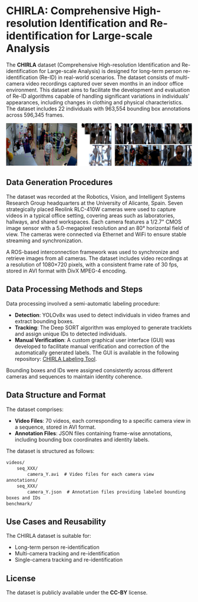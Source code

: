# CHIRLA: Comprehensive High-resolution Identification and Re-identification for Large-scale Analysis

The **CHIRLA** dataset (Comprehensive High-resolution Identification and Re-identification for Large-scale Analysis) is designed for long-term person re-identification (Re-ID) in real-world scenarios. The dataset consists of multi-camera video recordings captured over seven months in an indoor office environment. This dataset aims to facilitate the development and evaluation of Re-ID algorithms capable of handling significant variations in individuals’ appearances, including changes in clothing and physical characteristics. The dataset includes 22 individuals with 963,554 bounding box annotations across 596,345 frames.

![CHIRLA dataset](assets/dataset_sample.jpg?raw=true)

## Data Generation Procedures

The dataset was recorded at the Robotics, Vision, and Intelligent Systems Research Group headquarters at the University of Alicante, Spain. Seven strategically placed Reolink RLC-410W cameras were used to capture videos in a typical office setting, covering areas such as laboratories, hallways, and shared workspaces. Each camera features a 1/2.7" CMOS image sensor with a 5.0-megapixel resolution and an 80° horizontal field of view. The cameras were connected via Ethernet and WiFi to ensure stable streaming and synchronization.

A ROS-based interconnection framework was used to synchronize and retrieve images from all cameras. The dataset includes video recordings at a resolution of 1080×720 pixels, with a consistent frame rate of 30 fps, stored in AVI format with DivX MPEG-4 encoding.

## Data Processing Methods and Steps

Data processing involved a semi-automatic labeling procedure:

- **Detection**: YOLOv8x was used to detect individuals in video frames and extract bounding boxes.
- **Tracking**: The Deep SORT algorithm was employed to generate tracklets and assign unique IDs to detected individuals.
- **Manual Verification**: A custom graphical user interface (GUI) was developed to facilitate manual verification and correction of the automatically generated labels. The GUI is available in the following repository: [CHIRLA Labeling Tool](https://github.com/bdager/preid-labeling-gui).

Bounding boxes and IDs were assigned consistently across different cameras and sequences to maintain identity coherence.

## Data Structure and Format

The dataset comprises:

- **Video Files**: 70 videos, each corresponding to a specific camera view in a sequence, stored in AVI format.
- **Annotation Files**: JSON files containing frame-wise annotations, including bounding box coordinates and identity labels.

The dataset is structured as follows:

```plaintext
videos/
    seq_XXX/
        camera_Y.avi  # Video files for each camera view
annotations/
    seq_XXX/
        camera_Y.json  # Annotation files providing labeled bounding boxes and IDs
benchmark/
```

## Use Cases and Reusability

The CHIRLA dataset is suitable for:

- Long-term person re-identification
- Multi-camera tracking and re-identification
- Single-camera tracking and re-identification

## License

The dataset is publicly available under the **CC-BY** license.
